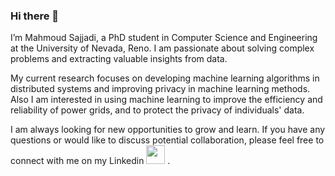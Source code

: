 ### Hi there 👋 

I’m Mahmoud Sajjadi, a PhD student in Computer Science and Engineering at the University of Nevada, Reno. I am passionate about solving complex problems and extracting valuable insights from data. 

My current research focuses on developing machine learning algorithms in distributed systems and improving privacy in machine learning methods. Also I am interested in using machine learning to improve the efficiency and reliability of power grids, and to protect the privacy of individuals' data.

I am always looking for new opportunities to grow and learn. If you have any questions or would like to discuss potential collaboration, please feel free to connect with me on my Linkedin <a href="https://www.linkedin.com/in/mahmoudsajjadi/"><img src="https://cdn-icons-png.flaticon.com/512/174/174857.png" width="30" height="30"></a>
.

<!--
**mahmoudsajjadi/mahmoudsajjadi** is a ✨ _special_ ✨ repository because its `README.md` (this file) appears on your GitHub profile.

Here are some ideas to get you started:

- 🔭 I’m currently working on ...
- 🌱 I’m currently learning ...
- 👯 I’m looking to collaborate on ...
- 🤔 I’m looking for help with ...
- 💬 Ask me about ...
- 📫 How to reach me: ...
- 😄 Pronouns: ...
- ⚡ Fun fact: ...
-->
